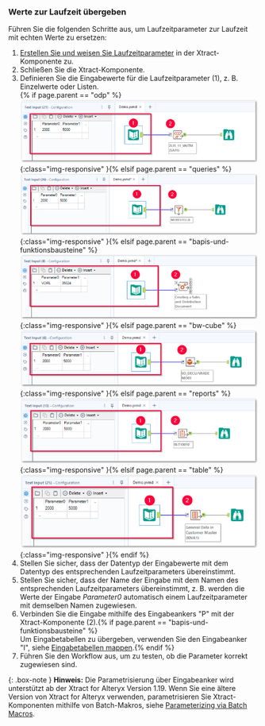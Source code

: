
### Werte zur Laufzeit übergeben

Führen Sie die folgenden Schritte aus, um Laufzeitparameter zur Laufzeit mit echten Werte zu ersetzen:

1. [Erstellen Sie und weisen Sie Laufzeitparameter](#laufzeitparameter-zuweisen) in der Xtract-Komponente zu.
2. Schließen Sie die Xtract-Komponente.
3. Definieren Sie die Eingabewerte für die Laufzeitparameter (1), z. B. Einzelwerte oder Listen.<br>
{% if page.parent == "odp" %}![odp-input](/img/content/odp/odp-input.png){:class="img-responsive" }{% elsif page.parent == "queries" %}![queries-input](/img/content/xfa/query-input.png){:class="img-responsive" }{% elsif page.parent == "bapis-und-funktionsbausteine" %}![bapi-input](/img/content/xfa/bapi-input-single.png){:class="img-responsive" }{% elsif page.parent == "bw-cube" %}![bw-cube-input](/img/content/xfa/cube-input.png){:class="img-responsive" }{% elsif page.parent == "reports" %}![report-input](/img/content/xfa/report-input.png){:class="img-responsive" }{% elsif page.parent == "table" %}![table-input](/img/content/xfa/table-input.png){:class="img-responsive" }{% endif %}
4. Stellen Sie sicher, dass der Datentyp der Eingabewerte mit dem Datentyp des entsprechenden Laufzeitparameters übereinstimmt.
5. Stellen Sie sicher, dass der Name der Eingabe mit dem Namen des entsprechenden Laufzeitparameters übereinstimmt, z. B. werden die Werte der Eingabe *Parameter0* automatisch einem Laufzeitparameter mit demselben Namen zugewiesen.
6. Verbinden Sie die Eingabe mithilfe des Eingabeankers "P" mit der Xtract-Komponente (2).{% if page.parent == "bapis-und-funktionsbausteine" %}<br>Um Eingabetabellen zu übergeben, verwenden Sie den Eingabeanker "I", siehe [Eingabetabellen mappen](./bapis-und-funktionsbausteine/parameter#eingabetabellen-mappen).{% endif %}
7. Führen Sie den Workflow aus, um zu testen, ob die Parameter korrekt zugewiesen sind.

{: .box-note }
**Hinweis:** Die Parametrisierung über Eingabeanker wird unterstützt ab der Xtract for Alteryx Version 1.19. 
Wenn Sie eine ältere Version von Xtract for Alteryx verwenden, parametrisieren Sie Xtract-Komponenten mithilfe von Batch-Makros, siehe [Parameterizing via Batch Macros](https://kb.theobald-software.com/xtract-for-alteryx/parameterizing).
